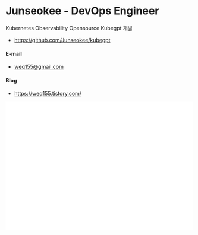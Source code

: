 # Junseokee - DevOps Engineer

Kubernetes Observability Opensource Kubegpt 개발
  - https://github.com/Junseokee/kubegpt


#### E-mail
  - weq155@gmail.com

#### Blog
  - https://weq155.tistory.com/


![Metrics](/github-metrics.svg)
